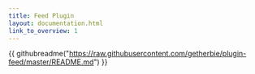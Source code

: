 ```yaml
---
title: Feed Plugin
layout: documentation.html
link_to_overview: 1
---
```


{{ githubreadme("https://raw.githubusercontent.com/getherbie/plugin-feed/master/README.md") }}

